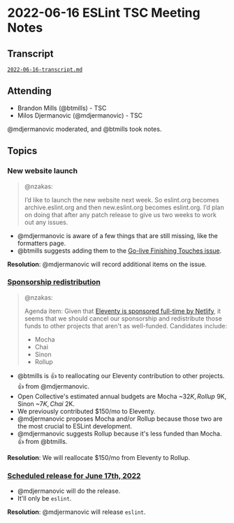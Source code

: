 # 2022-06-16 ESLint TSC Meeting Notes

## Transcript

[`2022-06-16-transcript.md`](2022-06-16-transcript.md)

## Attending

* Brandon Mills (@btmills) - TSC
* Milos Djermanovic (@mdjermanovic) - TSC

@mdjermanovic moderated, and @btmills took notes.

## Topics

### New website launch

> @nzakas:
>
> I’d like to launch the new website next week. So eslint.org becomes archive.eslint.org and then new.eslint.org becomes eslint.org. I’d plan on doing that after any patch release to give us two weeks to work out any issues.

* @mdjermanovic is aware of a few things that are still missing, like the formatters page.
* @btmills suggests adding them to the [Go-live Finishing Touches issue](https://github.com/eslint/new.eslint.org/issues/117).

**Resolution**: @mdjermanovic will record additional items on the issue.

### [Sponsorship redistribution](https://github.com/eslint/tsc-meetings/issues/353#issuecomment-1154599196)

> @nzakas:
>
> Agenda item: Given that [Eleventy is sponsored full-time by Netlify](https://www.11ty.dev/blog/eleventy-oss/), it seems that we should cancel our sponsorship and redistribute those funds to other projects that aren't as well-funded. Candidates include:
>
> * Mocha
> * Chai
> * Sinon
> * Rollup

* @btmills is :+1: to reallocating our Eleventy contribution to other projects. :+1: from @mdjermanovic.
* Open Collective's estimated annual budgets are Mocha ~$32K, Rollup ~$9K, Sinon ~$7K, Chai ~$2K.
* We previously contributed $150/mo to Eleventy.
* @mdjermanovic proposes Mocha and/or Rollup because those two are the most crucial to ESLint development.
* @mdjermanovic suggests Rollup because it's less funded than Mocha. :+1: from @btmills.

**Resolution**: We will reallocate $150/mo from Eleventy to Rollup.

### [Scheduled release for June 17th, 2022](https://github.com/eslint/eslint/issues/15968)

* @mdjermanovic will do the release.
* It'll only be `eslint`.

**Resolution**: @mdjermanovic will release `eslint`.
